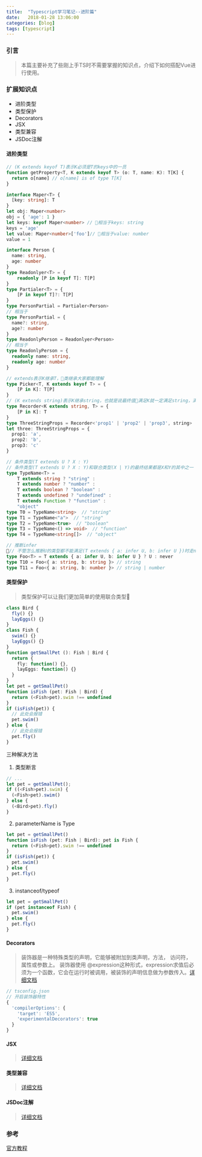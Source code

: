 ```yaml
---
title:  "Typescript学习笔记--进阶篇"
date:   2018-01-28 13:06:00
categories: [blog]
tags: [typescript]
---
```


### 引言
> 本篇主要补充了些刚上手TS时不需要掌握的知识点，介绍下如何搭配Vue进行使用。

### 扩展知识点
- 进阶类型
- 类型保护
- Decorators
- JSX
- 类型兼容
- JSDoc注解

#### 进阶类型
``` ts
// (K extends keyof T)表示K必须是T的keys中的一员
function getProperty<T, K extends keyof T> (o: T, name: K): T[K] {
  return o[name] // o[name] is of type T[K]
}
```
``` ts
interface Maper<T> {
  [key: string]: T
}
let obj: Maper<number>
obj = { 'age': 1 }
let keys: keyof Maper<number> // 相当于keys: string
keys = 'age'
let value: Maper<number>['foo']// 相当于value: number
value = 1
```
``` ts
interface Person {
  name: string,
  age: number
}
type Readonlyer<T> = {
    readonly [P in keyof T]: T[P]
}
type Partialer<T> = {
    [P in keyof T]?: T[P]
}
type PersonPartial = Partialer<Person>
// 相当于
type PersonPartial = {
  name?: string,
  age?: number
}
type ReadonlyPerson = Readonlyer<Person>
// 相当于
type ReadonlyPerson = {
  readonly name: string,
  readonly age: number
}
```
``` ts
// extends表示K继承T，类继承大家都能理解
type Picker<T, K extends keyof T> = {
    [P in K]: T[P]
}
// (K extends string)表示K继承string，也就是说最终值满足K就一定满足string，满足string却不一定满足K
type Recorder<K extends string, T> = {
    [P in K]: T
}
type ThreeStringProps = Recorder<'prop1' | 'prop2' | 'prop3', string>
let three: ThreeStringProps = {
  prop1: 'a',
  prop2: 'b',
  prop3: 'c'
}
```
``` ts
// 条件类型(T extends U ? X : Y)
// 条件类型(T extends U ? X : Y)和联合类型(X | Y)的最终结果都是X和Y的其中之一
type TypeName<T> =
    T extends string ? "string" :
    T extends number ? "number" :
    T extends boolean ? "boolean" :
    T extends undefined ? "undefined" :
    T extends Function ? "function" :
    "object"
type T0 = TypeName<string>  // "string"
type T1 = TypeName<"a">  // "string"
type T2 = TypeName<true>  // "boolean"
type T3 = TypeName<() => void>  // "function"
type T4 = TypeName<string[]>  // "object"
```
``` ts
// 推断infer
// 不管怎么推断U的类型都不能满足(T extends { a: infer U, b: infer U })时走never路线
type Foo<T> = T extends { a: infer U, b: infer U } ? U : never
type T10 = Foo<{ a: string, b: string }> // string
type T11 = Foo<{ a: string, b: number }> // string | number
```

#### 类型保护
> 类型保护可以让我们更加简单的使用联合类型

``` ts
class Bird {
  fly() {}
  layEggs() {}
}
class Fish {
  swim() {}
  layEggs() {}
}
function getSmallPet (): Fish | Bird {
  return {
    fly: function() {},
    layEggs: function() {}
  }
}
let pet = getSmallPet()
function isFish (pet: Fish | Bird) {
  return (<Fish>pet).swim !== undefined
}
if (isFish(pet)) {
  // 此处会报错
  pet.swim()
} else {
  // 此处会报错
  pet.fly()
}
```
三种解决方法
1. 类型断言
``` ts
// ...
let pet = getSmallPet();
if ((<Fish>pet).swim) {
  (<Fish>pet).swim()
} else {
  (<Bird>pet).fly()
}
```
2. parameterName is Type
``` ts
let pet = getSmallPet()
function isFish (pet: Fish | Bird): pet is Fish {
  return (<Fish>pet).swim !== undefined
}
if (isFish(pet)) {
  pet.swim()
} else {
  pet.fly()
}
```
3. instanceof/typeof
``` ts
let pet = getSmallPet()
if (pet instanceof Fish) {
  pet.swim()
} else {
  pet.fly()
}
```

#### Decorators
> 装饰器是一种特殊类型的声明，它能够被附加到类声明，方法， 访问符，属性或参数上。 装饰器使用 @expression这种形式，expression求值后必须为一个函数，它会在运行时被调用，被装饰的声明信息做为参数传入。[详细文档](http://es6.ruanyifeng.com/#docs/decorator)

``` ts
// tsconfig.json
// 开启装饰器特性
{
  'compilerOptions': {
    'target': 'ES5',
    'experimentalDecorators': true
  }
}
```

#### JSX
> [详细文档](http://www.typescriptlang.org/docs/handbook/jsx.html)

#### 类型兼容
> [详细文档](http://www.typescriptlang.org/docs/handbook/type-compatibility.html)

#### JSDoc注解
> [详细文档](https://github.com/Microsoft/TypeScript/wiki/JSDoc-support-in-JavaScript)

### 参考
[官方教程](https://www.tslang.cn/docs/home.html)
